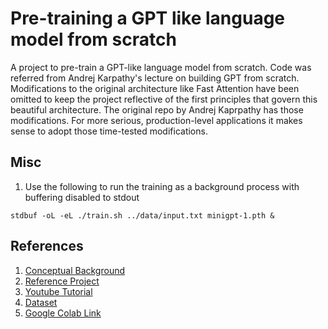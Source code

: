 # Pre-training a GPT like language model from scratch
A project to pre-train a GPT-like language model from scratch. Code was referred from Andrej Karpathy's lecture on building GPT from scratch. Modifications to the original architecture like Fast Attention have been omitted to keep the project reflective of the first principles that govern this beautiful architecture. The original repo by Andrej Kaprpathy has those modifications. For more serious, production-level applications it makes sense to adopt those time-tested modifications.


## Misc

1. Use the following to run the training as a background process with buffering disabled to stdout
```
stdbuf -oL -eL ./train.sh ../data/input.txt minigpt-1.pth &
```

## References
1. [Conceptual Background](https://pratik-doshi-99.github.io/posts/implementing-gpt/)
2. [Reference Project](https://github.com/karpathy/ng-video-lecture)
3. [Youtube Tutorial](https://youtu.be/kCc8FmEb1nY?si=cMstqwDnCIbfgdEM)
4. [Dataset](https://raw.githubusercontent.com/karpathy/char-rnn/master/data/tinyshakespeare/input.txt)
5. [Google Colab Link](https://colab.research.google.com/drive/1JMLa53HDuA-i7ZBmqV7ZnA3c_fvtXnx-?usp=sharing)

